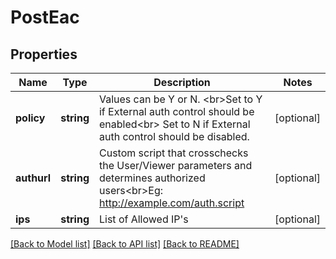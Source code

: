 # PostEac

## Properties
Name | Type | Description | Notes
------------ | ------------- | ------------- | -------------
**policy** | **string** | Values can be Y or N. &lt;br&gt;Set to Y if External auth control should be enabled&lt;br&gt; Set to N if  External auth control should be disabled. | [optional] 
**authurl** | **string** | Custom script that crosschecks the User/Viewer parameters and determines authorized users&lt;br&gt;Eg: http://example.com/auth.script | [optional] 
**ips** | **string** | List of Allowed IP&#x27;s | [optional] 

[[Back to Model list]](../README.md#documentation-for-models) [[Back to API list]](../README.md#documentation-for-api-endpoints) [[Back to README]](../README.md)


